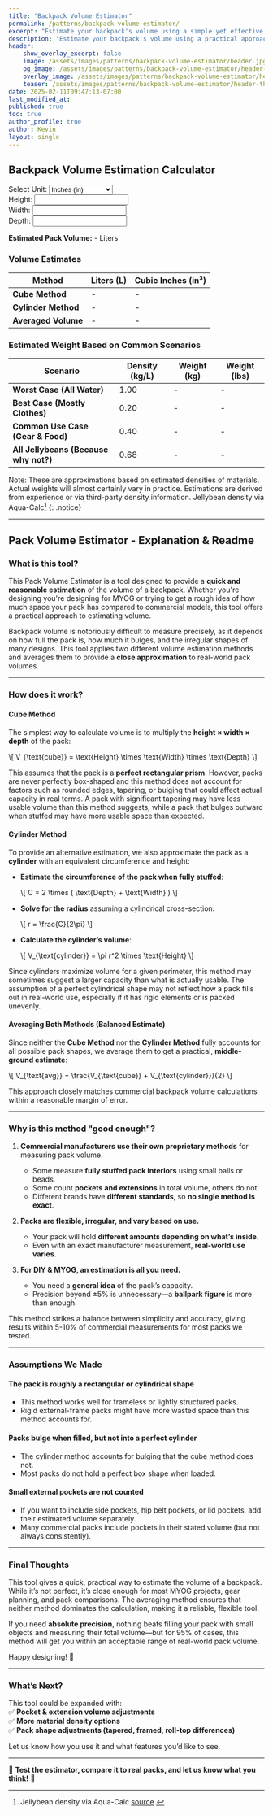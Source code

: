 ```yaml
---
title: "Backpack Volume Estimator"
permalink: /patterns/backpack-volume-estimator/
excerpt: "Estimate your backpack's volume using a simple yet effective method that balances cube and cylinder calculations."
description: "Estimate your backpack's volume using a practical approach combining cube and cylinder calculations. Get realistic weight estimates for different materials."
header:
    show_overlay_excerpt: false
    image: /assets/images/patterns/backpack-volume-estimator/header.jpg   # Twitter (use 'overlay_image')
    og_image: /assets/images/patterns/backpack-volume-estimator/header-og.jpg
    overlay_image: /assets/images/patterns/backpack-volume-estimator/header.jpg    # Article header at 2048x1024
    teaser: /assets/images/patterns/backpack-volume-estimator/header-th.jpg   # Shrink image to 575x288
date: 2025-02-11T09:47:13-07:00
last_modified_at: 
published: true
toc: true
author_profile: true
author: Kevin
layout: single
---
```


<!-- Link to external JavaScript file -->
<script src="/assets/js/calculators/pack-volume.js"></script>
<script type="text/javascript" async src="https://cdnjs.cloudflare.com/ajax/libs/mathjax/2.7.7/MathJax.js?config=TeX-MML-AM_CHTML"></script>

## Backpack Volume Estimation Calculator

<form id="packVolumeForm">

  <div class="form-group">
    <label for="unit">Select Unit:</label>
    <select id="unit" onchange="calculateVolume();">
      <option value="in">Inches (in)</option>
      <option value="cm">Centimeters (cm)</option>
    </select>
  </div>

  <div class="form-group">
    <label for="height">Height:</label>
    <input type="number" id="height" oninput="validateInput(this); calculateVolume()" step="any">
  </div>

  <div class="form-group">
    <label for="width">Width:</label>
    <input type="number" id="width" oninput="validateInput(this); calculateVolume()" step="any">
  </div>

  <div class="form-group">
    <label for="depth">Depth:</label>
    <input type="number" id="depth" oninput="validateInput(this); calculateVolume()" step="any">
  </div>

  <div>
    <!-- Quick reference for Pack Volume -->
    <p><strong>Estimated Pack Volume:</strong> <span id="quickVolumeLiters">-</span> Liters</p>
  </div>

</form>

### Volume Estimates

<table>
    <thead>
      <tr>
          <th>Method</th>
          <th>Liters (L)</th>
          <th>Cubic Inches (in³)</th>
      </tr>
    </thead>
    <tbody>
      <tr>
          <td><strong>Cube Method</strong></td>
          <td id="cubeVolumeLiters">-</td>
          <td id="cubeVolumeInches">-</td>
      </tr>
      <tr>
          <td><strong>Cylinder Method</strong></td>
          <td id="cylinderVolumeLiters">-</td>
          <td id="cylinderVolumeInches">-</td>
      </tr>
      <tr>
          <td><strong>Averaged Volume</strong></td>
          <td id="avgVolumeLiters">-</td>
          <td id="avgVolumeInches">-</td>
      </tr>
    </tbody>
</table>

### Estimated Weight Based on Common Scenarios

<table>
    <thead>
      <tr>
          <th>Scenario</th>
          <th>Density (kg/L)</th>
          <th>Weight (kg)</th>
          <th>Weight (lbs)</th>
      </tr>
    </thead>
    <tbody>
      <tr>
          <td><strong>Worst Case (All Water)</strong></td>
          <td>1.00</td>
          <td id="weightWaterKg">-</td>
          <td id="weightWaterLbs">-</td>
      </tr>
      <tr>
          <td><strong>Best Case (Mostly Clothes)</strong></td>
          <td>0.20</td>
          <td id="weightClothingKg">-</td>
          <td id="weightClothingLbs">-</td>
      </tr>
      <tr>
          <td><strong>Common Use Case (Gear & Food)</strong></td>
          <td>0.40</td>
          <td id="weightGearKg">-</td>
          <td id="weightGearLbs">-</td>
      </tr>
      <tr>
          <td><strong>All Jellybeans (Because why not?)</strong></td>
          <td>0.68</td>
          <td id="weightJellybeansKg">-</td>
          <td id="weightJellybeansLbs">-</td>
      </tr>
    </tbody>
</table>

Note: These are approximations based on estimated densities of materials. Actual weights will almost certainly vary in practice. Estimations are derived from experience or via third-party density information. Jellybean density via Aqua-Calc[^1]
{: .notice}

---

## Pack Volume Estimator - Explanation & Readme

### What is this tool?
This Pack Volume Estimator is a tool designed to provide a **quick and reasonable estimation** of the volume of a backpack. Whether you're designing you're designing for MYOG or trying to get a rough idea of how much space your pack has compared to commercial models, this tool offers a practical approach to estimating volume.

Backpack volume is notoriously difficult to measure precisely, as it depends on how full the pack is, how much it bulges, and the irregular shapes of many designs. This tool applies two different volume estimation methods and averages them to provide a **close approximation** to real-world pack volumes.

---

### How does it work?

#### Cube Method
The simplest way to calculate volume is to multiply the **height × width × depth** of the pack:

<p>
  \[
    V_{\text{cube}} = \text{Height} \times \text{Width} \times \text{Depth}
  \]
</p>

This assumes that the pack is a **perfect rectangular prism**. However, packs are never perfectly box-shaped and this method does not account for factors such as rounded edges, tapering, or bulging that could affect actual capacity in real terms. A pack with significant tapering may have less usable volume than this method suggests, while a pack that bulges outward when stuffed may have more usable space than expected.

#### Cylinder Method
To provide an alternative estimation, we also approximate the pack as a **cylinder** with an equivalent circumference and height:

- **Estimate the circumference of the pack when fully stuffed**:
  <p>
    \[ 
      C = 2 \times ( \text{Depth} + \text{Width} )
    \]
  </p>

- **Solve for the radius** assuming a cylindrical cross-section:
  <p>
    \[
      r = \frac{C}{2\pi}
    \]
  </p>

- **Calculate the cylinder’s volume**:
  <p>
    \[
      V_{\text{cylinder}} = \pi r^2 \times \text{Height}
    \]
  </p>

Since cylinders maximize volume for a given perimeter, this method may sometimes suggest a larger capacity than what is actually usable. The assumption of a perfect cylindrical shape may not reflect how a pack fills out in real-world use, especially if it has rigid elements or is packed unevenly.

#### Averaging Both Methods (Balanced Estimate)
Since neither the **Cube Method** nor the **Cylinder Method** fully accounts for all possible pack shapes, we average them to get a practical, **middle-ground estimate**:

<p>
  \[
    V_{\text{avg}} = \frac{V_{\text{cube}} + V_{\text{cylinder}}}{2}
  \]
</p>

This approach closely matches commercial backpack volume calculations within a reasonable margin of error.

---

### Why is this method "good enough"? 

1. **Commercial manufacturers use their own proprietary methods** for measuring pack volume.
   - Some measure **fully stuffed pack interiors** using small balls or beads.
   - Some count **pockets and extensions** in total volume, others do not.
   - Different brands have **different standards**, so **no single method is exact**.

2. **Packs are flexible, irregular, and vary based on use.**
   - Your pack will hold **different amounts depending on what’s inside**.
   - Even with an exact manufacturer measurement, **real-world use varies**.

3. **For DIY & MYOG, an estimation is all you need.**
   - You need a **general idea** of the pack’s capacity.
   - Precision beyond ±5% is unnecessary—a **ballpark figure** is more than enough.

This method strikes a balance between simplicity and accuracy, giving results within 5-10% of commercial measurements for most packs we tested.

---

### Assumptions We Made

#### The pack is roughly a rectangular or cylindrical shape
   - This method works well for frameless or lightly structured packs.
   - Rigid external-frame packs might have more wasted space than this method accounts for.

#### Packs bulge when filled, but not into a perfect cylinder
   - The cylinder method accounts for bulging that the cube method does not.
   - Most packs do not hold a perfect box shape when loaded.

#### Small external pockets are not counted
   - If you want to include side pockets, hip belt pockets, or lid pockets, add their estimated volume separately.
   - Many commercial packs include pockets in their stated volume (but not always consistently).

---

### Final Thoughts
This tool gives a quick, practical way to estimate the volume of a backpack. While it’s not perfect, it’s close enough for most MYOG projects, gear planning, and pack comparisons. The averaging method ensures that neither method dominates the calculation, making it a reliable, flexible tool.

If you need **absolute precision**, nothing beats filling your pack with small objects and measuring their total volume—but for 95% of cases, this method will get you within an acceptable range of real-world pack volume.

Happy designing! 🎒

---

### **What’s Next?**
This tool could be expanded with:\
✅ **Pocket & extension volume adjustments**\
✅ **More material density options**\
✅ **Pack shape adjustments (tapered, framed, roll-top differences)**

Let us know how you use it and what features you’d like to see.

---

🚀 **Test the estimator, compare it to real packs, and let us know what you think!** 🚀

[^1]: Jellybean density via Aqua-Calc [source](https://www.aqua-calc.com/page/density-table/substance/jelly-beans).